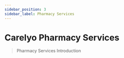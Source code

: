 ```yaml
---
sidebar_position: 3
sidebar_label: Pharmacy Services
---
```

# Carelyo Pharmacy Services

> Pharmacy Services Introduction
